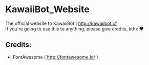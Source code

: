 # KawaiiBot_Website
The official website to KawaiiBot | http://kawaiibot.cf<br>
If you're going to use this to anything, please give credits, kthx ❤

## Credits:
- FontAwesome ( http://fontawesome.io/ )
